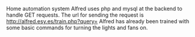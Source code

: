 Home automation system 
Alfred uses php and mysql at the backend to handle GET requests. The url for sending the request is http://alfred.esy.es/train.php?query= Alfred has already been trained with some basic commands for turning the lights and fans on. 
